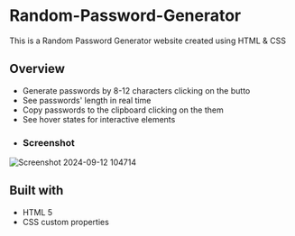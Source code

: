 # Random-Password-Generator
This is a Random Password Generator website created using HTML & CSS
## Overview
- Generate  passwords by 8-12 characters clicking on the butto
- See passwords' length in real time
- Copy passwords to the clipboard clicking on the them
- See hover states for interactive elements
- ### Screenshot
 ![Screenshot 2024-09-12 104714](https://github.com/user-attachments/assets/f84033f2-1136-45e5-9f65-db2caced3913)
  ## Built with
- HTML 5
- CSS custom properties

  


